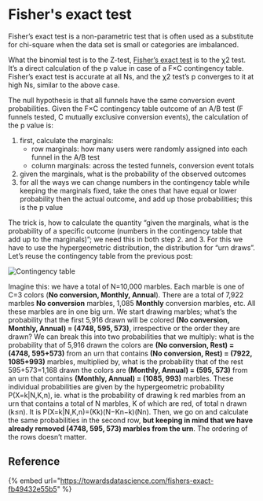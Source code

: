 # Fisher's exact test

Fisher’s exact test is a non-parametric test that is often used as a substitute for chi-square when the data set is small or categories are imbalanced.

What the binomial test is to the Z-test, [Fisher’s exact test](https://en.wikipedia.org/wiki/Fisher's\_exact\_test) is to the χ2 test. It’s a direct calculation of the p value in case of a F×C contingency table. Fisher’s exact test is accurate at all Ns, and the χ2 test’s p converges to it at high Ns, similar to the above case.

The null hypothesis is that all funnels have the same conversion event probabilities. Given the F×C contingency table outcome of an A/B test (F funnels tested, C mutually exclusive conversion events), the calculation of the p value is:

1. first, calculate the marginals:
   * row marginals: how many users were randomly assigned into each funnel in the A/B test
   * column marginals: across the tested funnels, conversion event totals
2. given the marginals, what is the probability of the observed outcomes
3. for all the ways we can change numbers in the contingency table while keeping the marginals fixed, take the ones that have equal or lower probability then the actual outcome, and add up those probabilities; this is the p value

The trick is, how to calculate the quantity “given the marginals, what is the probability of a specific outcome (numbers in the contingency table that add up to the marginals)”; we need this in both step 2. and 3. For this we have to use the hypergeometric distribution, the distribution for “urn draws”. Let’s reuse the contingency table from the previous post:

![Contingency table](https://bytepawn.com/images/contingency\_table3.PNG)

Imagine this: we have a total of N=10,000 marbles. Each marble is one of C=3 colors (**No conversion, Monthly, Annual**). There are a total of 7,922 marbles **No conversion** marbles, 1,085 **Monthly** conversion marbles, etc. All these marbles are in one big urn. We start drawing marbles; what’s the probability that the first 5,916 drawn will be colored **(No conversion, Monthly, Annual) = (4748, 595, 573)**, irrespective or the order they are drawn? We can break this into two probabilities that we multiply: what is the probability that of 5,916 drawn the colors are **(No conversion, Rest) = (4748, 595+573)** from an urn that contains **(No conversion, Rest) = (7922, 1085+993)** marbles, multiplied by, what is the probability that of the rest 595+573=1,168 drawn the colors are **(Monthly, Annual) = (595, 573)** from an urn that contains **(Monthly, Annual) = (1085, 993)** marbles. These individual probabilities are given by the hypergeometric probability P(X=k|N,K,n), ie. what is the probability of drawing k red marbles from an urn that contains a total of N marbles, K of which are red, of total n drawn (k≤n). It is P(X=k|N,K,n)=(Kk)(N−Kn−k)(Nn). Then, we go on and calculate the same probabilities in the second row, **but keeping in mind that we have already removed (4748, 595, 573) marbles from the urn**. The ordering of the rows doesn’t matter.

## Reference

{% embed url="https://towardsdatascience.com/fishers-exact-fb49432e55b5" %}

